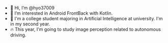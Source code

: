 - 👋 Hi, I’m @hyo37009
- 👀 I’m interested in Android FrontBack with Kotlin. 
- 🌱 I'm a college student majoring in Artificial Intelligence at university. I'm in my second year.
- 🔥 This year, I'm going to study image perception related to autonomous driving.

<!---
hyo37009/hyo37009 is a ✨ special ✨ repository because its `README.md` (this file) appears on your GitHub profile.
You can click the Preview link to take a look at your changes.
--->
